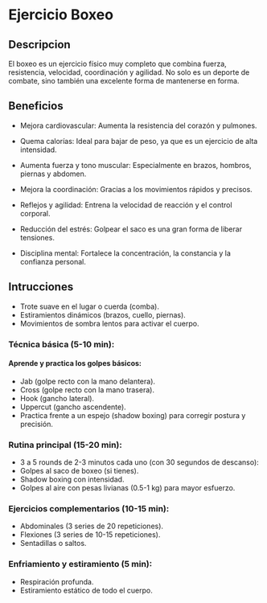 # Ejercicio Boxeo

## Descripcion
El boxeo es un ejercicio físico muy completo que combina fuerza, resistencia, velocidad, coordinación y agilidad. No solo es un deporte de combate, sino también una excelente forma de mantenerse en forma.

## Beneficios
 + Mejora cardiovascular: Aumenta la resistencia del corazón y pulmones.

 + Quema calorías: Ideal para bajar de peso, ya que es un ejercicio de alta intensidad.

 + Aumenta fuerza y tono muscular: Especialmente en brazos, hombros, piernas y abdomen.

 + Mejora la coordinación: Gracias a los movimientos rápidos y precisos.

 + Reflejos y agilidad: Entrena la velocidad de reacción y el control corporal.

 + Reducción del estrés: Golpear el saco es una gran forma de liberar tensiones.

 + Disciplina mental: Fortalece la concentración, la constancia y la confianza personal.

## Intrucciones
 + Trote suave en el lugar o cuerda (comba).
 + Estiramientos dinámicos (brazos, cuello, piernas).
 + Movimientos de sombra lentos para activar el cuerpo.

### Técnica básica (5-10 min):
#### Aprende y practica los golpes básicos:
 + Jab (golpe recto con la mano delantera).
 + Cross (golpe recto con la mano trasera).
 + Hook (gancho lateral).
 + Uppercut (gancho ascendente).
 + Practica frente a un espejo (shadow boxing) para corregir postura y precisión.

### Rutina principal (15-20 min):
 + 3 a 5 rounds de 2-3 minutos cada uno (con 30 segundos de descanso):
 + Golpes al saco de boxeo (si tienes).
 + Shadow boxing con intensidad.
 + Golpes al aire con pesas livianas (0.5-1 kg) para mayor esfuerzo.
### Ejercicios complementarios (10-15 min):
 + Abdominales (3 series de 20 repeticiones).
 + Flexiones (3 series de 10-15 repeticiones).
 + Sentadillas o saltos.
### Enfriamiento y estiramiento (5 min):
 + Respiración profunda.
 + Estiramiento estático de todo el cuerpo.